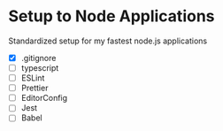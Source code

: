 # Setup to Node Applications
Standardized setup for my fastest node.js applications

- [x] .gitignore
- [ ] typescript
- [ ] ESLint
- [ ] Prettier
- [ ] EditorConfig
- [ ] Jest
- [ ] Babel